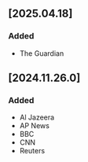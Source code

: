## [2025.04.18]

### Added

- The Guardian

## [2024.11.26.0]

### Added

- Al Jazeera
- AP News
- BBC
- CNN
- Reuters